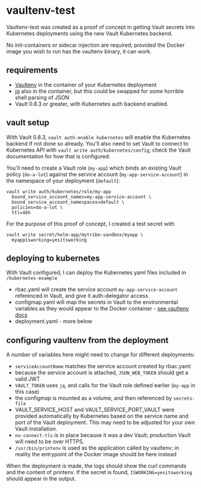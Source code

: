 # vaultenv-test
Vaultenv-test was created as a proof of concept in getting Vault secrets into
Kubernetes deployments using the new Vault Kubernetes backend.

No init-containers or sidecar injection are required; provided the Docker image
you wish to run has the vaultenv binary, it can work.

## requirements
- [Vaultenv](https://github.com/channable/vaultenv) in the container of your Kubernetes deployment
- [jq](https://stedolan.github.io/jq/) also in the container, but this could be swapped for some horrible shell parsing of JSON
- Vault 0.8.3 or greater, with Kubernetes auth backend enabled.

## vault setup
With Vault 0.8.3, `vault auth-enable kubernetes` will enable the Kubernetes backend if not done so already. You'll also need to set Vault to connect to Kubernetes API with `vault write auth/kubernetes/config`; check the Vault documentation for how that is configured.

You'll need to create a Vault role (`my-app`) which binds an existing Vault policy (`do-a-lot`) against the service account (`my-app-service-account`) in the namespace of your deployment (`default`):

    vault write auth/kubernetes/role/my-app
      bound_service_account_names=my-app-service-account \
      bound_service_account_namespaces=default \
      policies=do-a-lot \
      ttl=48h

For the purpose of this proof of concept, I created a test secret with

    vault write secret/helm-app/mytribe-sandbox/myapp \
      myappisworking=yesitsworking

## deploying to kubernetes

With Vault configured, I can deploy the Kubernetes yaml files included in `/kubernetes-example`

- rbac.yaml will create the service account `my-app-service-account` referenced in Vault, and give it auth-delegator access
- configmap.yaml will map the secrets in Vault to the environmental variables as they would appear to the Docker container - [see vaultenv docs](https://github.com/channable/vaultenv#secret-specification)
- deployment.yaml - more below

## configuring vaultenv from the deployment

A number of variables here might need to change for different deployments:  

- `serviceAccountName` matches the service account created by rbac.yaml
- because the service account is attached, `JSON_WEB_TOKEN` should get a valid JWT
- `VAULT_TOKEN` uses `jq`, and calls for the Vault role defined earlier (`my-app` in this case)
- the configmap is mounted as a volume, and then referenced by `secrets-file`
- VAULT_SERVICE_HOST and VAULT_SERVICE_PORT_VAULT were provided automatically by Kubernetes based on the service name and port of the Vault deployment. This may need to be adjusted for your own Vault installation.
- `no-connect-tls` is in place because it was a dev Vault; production Vault will need to be over HTTPS.
- `/usr/bin/printenv` is used as the application called by vaultenv; in reality the entrypoint of the Docker image should be here instead

When the deployment is made, the logs should show the curl commands and the content of printenv. If the secret is found, `ISWORKING=yesitsworking` should appear in the output.
